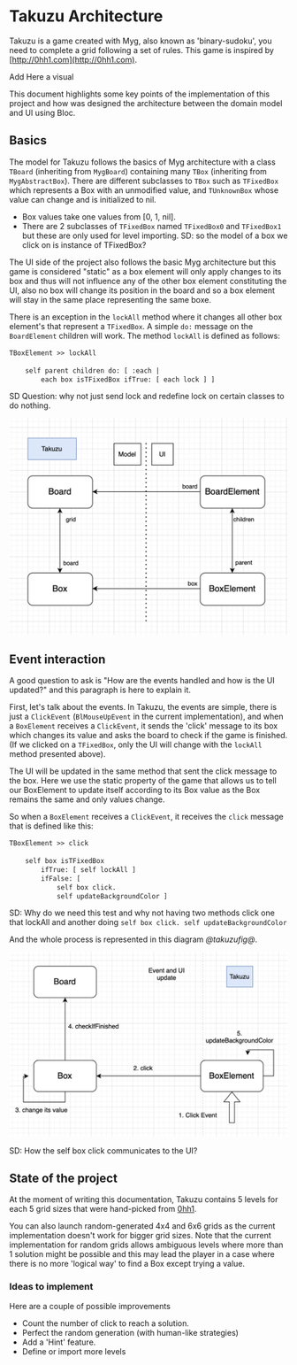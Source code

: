 # Takuzu Architecture

Takuzu is a game created with Myg, also known as 'binary-sudoku', you need to complete a grid following a set of rules.
This game is inspired by [http://0hh1.com](http://0hh1.com).

Add Here a visual


This document highlights some key points of the implementation of this project and how was designed the architecture between the domain model and UI using Bloc.

## Basics

The model for Takuzu follows the basics of Myg architecture with a class `TBoard` (inheriting from `MygBoard`) containing many `TBox` (inheriting from `MygAbstractBox`). There are different subclasses to `TBox` such as `TFixedBox` which represents a Box with an unmodified value, and  `TUnknownBox` whose value can change and is initialized to nil.

- Box values take one values from [0, 1, nil]. 
- There are 2 subclasses of `TFixedBox` named `TFixedBox0` and `TFixedBox1` but these are only used for level importing.
SD: so the model of a box we click on is instance of TFixedBox?


The UI side of the project also follows the basic Myg architecture but this game is considered "static" as a box element will only apply changes to its box and thus will not influence any of the other box element constituting the UI, also no box will change its position in the board and so a box element will stay in the same place representing the same boxe.


There is an exception in the `lockAll` method where it changes all other box element's that represent a `TFixedBox`. A simple `do:` message on the `BoardElement` children will work. 
The method `lockAll` is defined as follows: 
 
```smalltalk
TBoxElement >> lockAll

	self parent children do: [ :each |
		each box isTFixedBox ifTrue: [ each lock ] ]
```

SD Question: why not just send lock and redefine lock on certain classes to do nothing. 

![Takuzu Architecture](Takuzu_Architecture.png)


## Event interaction

A good question to ask is "How are the events handled and how is the UI updated?" and this paragraph is here to explain it.

First, let's talk about the events. In Takuzu, the events are simple, there is just a `ClickEvent` (`BlMouseUpEvent` in the current implementation), and when a `BoxElement` receives a `ClickEvent`, it sends the 'click' message to its box which changes its value and asks the board to check if the game is finished. (If we clicked on a `TFixedBox`, only the UI will change with the `lockAll` method presented above).

The UI will be updated in the same method that sent the click message to the box. Here we use the static property of the game that allows us to tell our BoxElement to update itself according to its Box value as the Box remains the same and only values change.

So when a `BoxElement` receives a `ClickEvent`, it receives the `click` message that is defined like this: 

```smalltalk
TBoxElement >> click

	self box isTFixedBox
		ifTrue: [ self lockAll ]
		ifFalse: [
			self box click.
			self updateBackgroundColor ]
```

SD: Why do we need this test and why not having two methods click one 
that lockAll and another doing `self box click. self updateBackgroundColor` 

And the whole process is represented in this diagram *@takuzufig@*.

![Takuzu Event %label=takuzufig](Takuzu_Event.png)


SD: How the self box click communicates to the UI?

## State of the project 

At the moment of writing this documentation, Takuzu contains 5 levels for each 5 grid sizes that were hand-picked from [0hh1](0hh1.com).

You can also launch random-generated 4x4 and 6x6 grids as the current implementation doesn't work for bigger grid sizes. 
Note that the current implementation for random grids allows ambiguous levels where more than 1 solution might be possible and this may lead the player in a case where there is no more 'logical way' to find a Box except trying a value. 


### Ideas to implement
Here are a couple of possible improvements
- Count the number of click to reach a solution.
- Perfect the random generation (with human-like strategies)
- Add a 'Hint' feature.
- Define or import more levels
